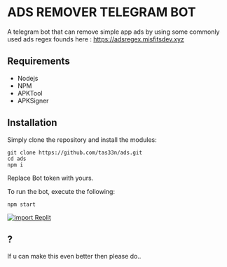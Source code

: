 # ADS REMOVER TELEGRAM BOT

A telegram bot that can remove simple app ads by using some commonly used ads regex founds here : https://adsregex.misfitsdev.xyz

## Requirements

- Nodejs
- NPM
- APKTool
- APKSigner


## Installation

Simply clone the repository and install the modules: 

```
git clone https://github.com/tas33n/ads.git
cd ads
npm i
```
Replace Bot token with yours.

To run the bot, execute the following:

```
npm start
```

<a href="https://replit.com/github/Tas33n/ads">
  <img src="https://replit.com/badge/github/tas33n/ads" alt="import Replit" />
</a>


## ?

If u can make this even better then please do..
